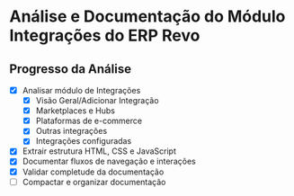 # Análise e Documentação do Módulo Integrações do ERP Revo

## Progresso da Análise

- [x] Analisar módulo de Integrações
  - [x] Visão Geral/Adicionar Integração
  - [x] Marketplaces e Hubs
  - [x] Plataformas de e-commerce
  - [x] Outras integrações
  - [x] Integrações configuradas
- [x] Extrair estrutura HTML, CSS e JavaScript
- [x] Documentar fluxos de navegação e interações
- [x] Validar completude da documentação
- [ ] Compactar e organizar documentação
